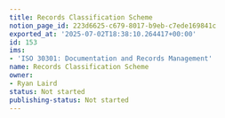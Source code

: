 ```yaml
---
title: Records Classification Scheme
notion_page_id: 223d6625-c679-8017-b9eb-c7ede169841c
exported_at: '2025-07-02T18:38:10.264417+00:00'
id: 153
ims:
- 'ISO 30301: Documentation and Records Management'
name: Records Classification Scheme
owner:
- Ryan Laird
status: Not started
publishing-status: Not started
---
```


